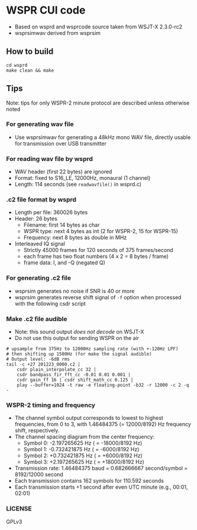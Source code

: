 # WSPR CUI code

* Based on wsprd and wsprcode source taken from WSJT-X 2.3.0-rc2
* wsprsimwav derived from wsprsim

## How to build

```
cd wsprd
make clean && make
```

## Tips

Note: tips for only WSPR-2 minute protocol are described unless otherwise noted

### For generating wav file

* Use wsprsimwav for generating a 48kHz mono WAV file, directly usable for transmission over USB transmitter

### For reading wav file by wsprd

* WAV header (first 22 bytes) are ignored
* Format: fixed to S16\_LE, 12000Hz, monaural (1 channel)
* Length: 114 seconds (see `readwavfile()` in wsprd.c) 

### .c2 file format by wsprd

* Length per file: 360026 bytes
* Header: 26 bytes
  -  Filename: first 14 bytes as char
  - WSPR type: next 4 bytes as int (2 for WSPR-2, 15 for WSPR-15)
  - Frequency: next 8 bytes as double in MHz
* Interleaved IQ signal
  - Strictly 45000 frames for 120 seconds of 375 frames/second
  - each frame has two float numbers (4 x 2 = 8 bytes / frame)
  - frame data: I, and -Q (negated Q)

### For generating .c2 file

* wsprsim generates no noise if SNR is 40 or more
* wsprsim generates reverse shift signal of `-f` option when processed with the following csdr script

### Make .c2 file audible

* Note: this sound output *does not decode* on WSJT-X
* Do not use this output for sending WSPR on the air

```
# upsample from 375Hz to 12000Hz sampling rate (with +-120Hz LPF)
# then shifting up 1500Hz (for make the signal audible)
# Output level: -6dB rms 
tail -c +27 201223_0000.c2 | 
    csdr plain_interpolate_cc 32 | 
    csdr bandpass_fir_fft_cc -0.01 0.01 0.001 | 
    csdr gain_ff 16 | csdr shift_math_cc 0.125 | 
    play --buffer=1024 -t raw -e floating-point -b32 -r 12000 -c 2 -q -
```

### WSPR-2 timing and frequency

* The channel symbol output corresponds to lowest to highest frequencies, from 0 to 3, with 1.46484375 (= 12000/8192) Hz frequency shift, respectively.
* The channel spacing diagram from the center frequency:
  - Symbol 0: -2.197265625 Hz ( = -18000/8192 Hz)
  - Symbol 1: -0.732421875 Hz ( = -6000/8192 Hz)
  - Symbol 2: +0.732421875 Hz ( = +6000/8192 Hz)
  - Symbol 3: +2.197265625 Hz ( = +18000/8192 Hz)
* Transmission rate: 1.46484375 baud = 0.682666667 second/symbol = 8192/12000 second
* Each transmission contains 162 symbols for 110.592 seconds
* Each transmission starts +1 second after even UTC minute (e.g., 00:01, 02:01)

### LICENSE

GPLv3

